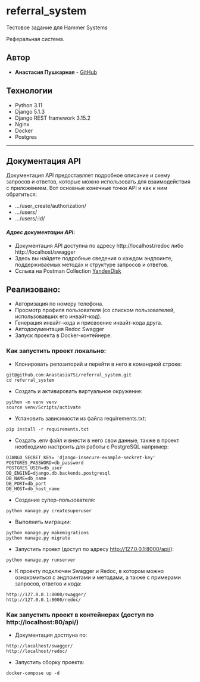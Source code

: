 # referral_system
Тестовое задание для Hammer Systems

Реферальная система.

## Автор

- **Анастасия Пушкарная** - [GitHub](https://github.com/Anastasia7Si)

## Технологии
- Python 3.11
- Django 5.1.3
- Django REST framework 3.15.2
- Nginx
- Docker
- Postgres
***

## Документация API
Документация API предоставляет подробное описание и схему запросов и ответов, которые можно использовать для взаимодействия с приложением.
Вот основные конечные точки API и как к ним обратиться:
- .../user_create/authorization/
- .../users/
- .../users/:id/


#### ***Адрес документации API***:
* Документация API доступна по адресу http://localhost/redoc либо http://localhost/swagger
* Здесь вы найдете подробные сведения о каждом эндпоинте, поддерживаемых методах и структуре запросов и ответов.
* Сслыка на Postman Collection [YandexDisk](https://disk.yandex.ru/d/BkIYaQOciffDsg)

## Реализовано: 

- Авторизация по номеру телефона.
- Просмотр профиля пользователя (со списком пользователей, использовавших его инвайт-код).
- Генерация инвайт-кода и присвоение инвайт-кода друга. 
- Автодокументация Redoc Swagger
- Запуск проекта в Docker-контейнере.

### Как запустить проект локально:
- Клонировать репозиторий и перейти в него в командной строке:
```
git@github.com:Anastasia7Si/referral_system.git
cd referral_system
```
- Cоздать и активировать виртуальное окружение:
```
python -m venv venv
source venv/Scripts/activate
```
- Установить зависимости из файла requirements.txt:
```
pip install -r requirements.txt
```
- Cоздать .env файл и внести в него свои данные, также в проект необходимо настроить для работы с PostgreSQL например:
```
DJANGO_SECRET_KEY= 'django-insecure-example-seckret-key'
POSTGRES_PASSWORD=db_password
POSTGRES_USER=db_user
DB_ENGINE=django.db.backends.postgresql
DB_NAME=db_name
DB_PORT=db_port
DB_HOST=db_host_name
```
- Создание супер-пользователя:
```
python manage.py createsuperuser
```
- Выполнить миграции:
```
python manage.py makemigrations
python manage.py migrate
```
- Запустить проект (доступ по адресу http://127.0.0.1:8000/api/):
```
python manage.py runserver
```
- К проекту подключен Swagger и Redoc, в котором можно ознакомиться с эндпоинтами и методами, а также с примерами запросов, ответов и кода:
```
http://127.0.0.1:8000/swagger/
http://127.0.0.1:8000/redoc/
```

### Как запустить проект в контейнерах (доступ по http://localhost:80/api/)
- Документация достпуна по:
```
http://localhost/swagger/
http://localhost/redoc/
```
- Запустить сборку  проекта:
```
docker-compose up -d
```